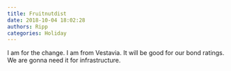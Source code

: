 ```yaml
---
title: Fruitnutdist
date: 2018-10-04 18:02:28
authors: Ripp
categories: Holiday
---
```


 I am for the change. I am from Vestavia. It will be good for our bond ratings. We are gonna need it for infrastructure.